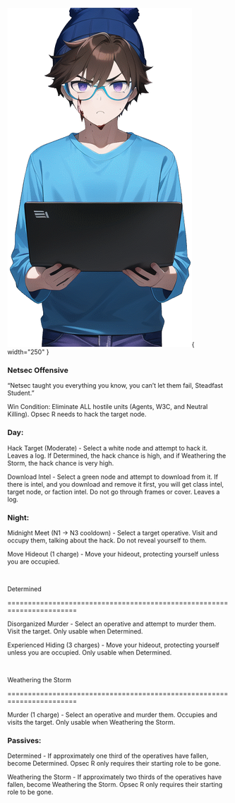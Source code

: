 ![steadfaststudent.png](Images/steadfaststudent.png){ width="250" }

### **Netsec Offensive**

“Netsec taught you everything you know, you can’t let them fail, Steadfast Student.”

Win Condition: Eliminate ALL hostile units (Agents, W3C, and Neutral Killing). Opsec R needs to hack the target node.

### **Day:**

Hack Target (Moderate) - Select a white node and attempt to hack it. Leaves a log. If Determined, the hack chance is high, and if Weathering the Storm, the hack chance is very high.

Download Intel - Select a green node and attempt to download from it. If there is intel, and you download and remove it first, you will get class intel, target node, or faction intel. Do not go through frames or cover. Leaves a log.

### **Night:**

Midnight Meet (N1 -> N3 cooldown) - Select a target operative. Visit and occupy them, talking about the hack. Do not reveal yourself to them.

Move Hideout (1 charge) - Move your hideout, protecting yourself unless you are occupied.

<br>

Determined

=======================================================================

Disorganized Murder - Select an operative and attempt to murder them. Visit the target. Only usable when Determined.

Experienced Hiding (3 charges) - Move your hideout, protecting yourself unless you are occupied. Only usable when Determined.

<br>

Weathering the Storm

=======================================================================

Murder (1 charge) - Select an operative and murder them. Occupies and visits the target. Only usable when Weathering the Storm.

### **Passives:**

Determined - If approximately one third of the operatives have fallen, become Determined. Opsec R only requires their starting role to be gone.

Weathering the Storm - If approximately two thirds of the operatives have fallen, become Weathering the Storm. Opsec R only requires their starting role to be gone.
